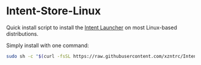 # Intent-Store-Linux
Quick install script to install the [Intent Launcher](https://intent.store/) on most Linux-based distributions.

Simply install with one command:
```sh
sudo sh -c "$(curl -fsSL https://raw.githubusercontent.com/xzntrc/Intent-Store-Linux/main/install.sh)"
```
